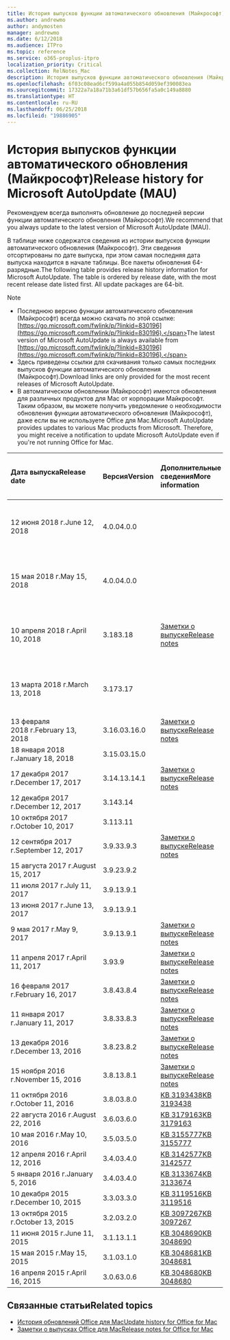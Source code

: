 ```yaml
---
title: История выпусков функции автоматического обновления (Майкрософт)
ms.author: andrewmo
author: andymosten
manager: andrewmo
ms.date: 6/12/2018
ms.audience: ITPro
ms.topic: reference
ms.service: o365-proplus-itpro
localization_priority: Critical
ms.collection: RelNotes_Mac
description: История выпусков функции автоматического обновления (Майкрософт) для ИТ-специалистов
ms.openlocfilehash: 6f03c08ead6cf599a4a055b854d059ef390083ea
ms.sourcegitcommit: 17322a7a18a71b3a61df57b656fa5a0c149a8880
ms.translationtype: HT
ms.contentlocale: ru-RU
ms.lasthandoff: 06/25/2018
ms.locfileid: "19886905"
---
```

# <a name="release-history-for-microsoft-autoupdate-mau"></a><span data-ttu-id="e178d-103">История выпусков функции автоматического обновления (Майкрософт)</span><span class="sxs-lookup"><span data-stu-id="e178d-103">Release history for Microsoft AutoUpdate (MAU)</span></span>
 
<span data-ttu-id="e178d-104">Рекомендуем всегда выполнять обновление до последней версии функции автоматического обновления (Майкрософт).</span><span class="sxs-lookup"><span data-stu-id="e178d-104">We recommend that you always update to the latest version of Microsoft AutoUpdate (MAU).</span></span>

<span data-ttu-id="e178d-p101">В таблице ниже содержатся сведения из истории выпусков функции автоматического обновления (Майкрософт). Эти сведения отсортированы по дате выпуска, при этом самая последняя дата выпуска находится в начале таблицы. Все пакеты обновления 64-разрядные.</span><span class="sxs-lookup"><span data-stu-id="e178d-p101">The following table provides release history information for Microsoft AutoUpdate. The table is ordered by release date, with the most recent release date listed first. All update packages are 64-bit.</span></span>

> [!NOTE]
> - <span data-ttu-id="e178d-108">Последнюю версию функции автоматического обновления (Майкрософт) всегда можно скачать по этой ссылке: [https://go.microsoft.com/fwlink/p/?linkid=830196](https://go.microsoft.com/fwlink/p/?linkid=830196).</span><span class="sxs-lookup"><span data-stu-id="e178d-108">The latest version of Microsoft AutoUpdate is always available from [https://go.microsoft.com/fwlink/p/?linkid=830196](https://go.microsoft.com/fwlink/p/?linkid=830196).</span></span>
> - <span data-ttu-id="e178d-109">Здесь приведены ссылки для скачивания только самых последних выпусков функции автоматического обновления (Майкрософт).</span><span class="sxs-lookup"><span data-stu-id="e178d-109">Download links are only provided for the most recent releases of Microsoft AutoUpdate.</span></span>
> - <span data-ttu-id="e178d-p102">В автоматическом обновлении (Майкрософт) имеются обновления для различных продуктов для Mac от корпорации Майкрософт. Таким образом, вы можете получить уведомление о необходимости обновления функции автоматического обновления (Майкрософт), даже если вы не используете Office для Mac.</span><span class="sxs-lookup"><span data-stu-id="e178d-p102">Microsoft AutoUpdate provides updates to various Mac products from Microsoft. Therefore, you might receive a notification to update Microsoft AutoUpdate even if you're not running Office for Mac.</span></span>
  
|<span data-ttu-id="e178d-112">**Дата выпуска**</span><span class="sxs-lookup"><span data-stu-id="e178d-112">**Release date**</span></span>|<span data-ttu-id="e178d-113">**Версия**</span><span class="sxs-lookup"><span data-stu-id="e178d-113">**Version**</span></span>|<span data-ttu-id="e178d-114">**Дополнительные сведения**</span><span class="sxs-lookup"><span data-stu-id="e178d-114">**More information**</span></span>|<span data-ttu-id="e178d-115">**Ссылка для скачивания пакета обновления**</span><span class="sxs-lookup"><span data-stu-id="e178d-115">**Download link for the update package**</span></span>|
|:-----|:-----|:-----|:-----|
|<span data-ttu-id="e178d-116">12 июня 2018 г.</span><span class="sxs-lookup"><span data-stu-id="e178d-116">June 12, 2018</span></span>  <br/> |<span data-ttu-id="e178d-117">4.0.0</span><span class="sxs-lookup"><span data-stu-id="e178d-117">4.0.0</span></span>  <br/> ||[<span data-ttu-id="e178d-118">Скачать автоматическое обновление (Майкрософт) версии 4.0.0</span><span class="sxs-lookup"><span data-stu-id="e178d-118">Download MAU 4.0.0</span></span>](https://officecdn.microsoft.com/pr/C1297A47-86C4-4C1F-97FA-950631F94777/OfficeMac/Microsoft_AutoUpdate_4.0.18061000_Updater.pkg) <br/> |
|<span data-ttu-id="e178d-119">15 мая 2018 г.</span><span class="sxs-lookup"><span data-stu-id="e178d-119">May 15, 2018</span></span>  <br/> |<span data-ttu-id="e178d-120">4.0.0</span><span class="sxs-lookup"><span data-stu-id="e178d-120">4.0.0</span></span>  <br/> ||[<span data-ttu-id="e178d-121">Скачать автоматическое обновление (Майкрософт) версии 4.0.0</span><span class="sxs-lookup"><span data-stu-id="e178d-121">Download MAU 4.0.0</span></span>](https://officecdn.microsoft.com/pr/C1297A47-86C4-4C1F-97FA-950631F94777/OfficeMac/Microsoft_AutoUpdate_4.0.18051301_Updater.pkg) <br/> |
|<span data-ttu-id="e178d-122">10 апреля 2018 г.</span><span class="sxs-lookup"><span data-stu-id="e178d-122">April 10, 2018</span></span>  <br/> |<span data-ttu-id="e178d-123">3.18</span><span class="sxs-lookup"><span data-stu-id="e178d-123">3.18</span></span>  <br/> |[<span data-ttu-id="e178d-124">Заметки о выпуске</span><span class="sxs-lookup"><span data-stu-id="e178d-124">Release notes</span></span>](release-notes-office-for-mac.md#april-2018-release) <br/> |[<span data-ttu-id="e178d-125">Скачать автоматическое обновление (Майкрософт) версии 3.18.0</span><span class="sxs-lookup"><span data-stu-id="e178d-125">Download MAU 3.18.0</span></span>](https://officecdn.microsoft.com/pr/C1297A47-86C4-4C1F-97FA-950631F94777/OfficeMac/Microsoft_AutoUpdate_3.18.18041000_Updater.pkg) <br/> |
|<span data-ttu-id="e178d-126">13 марта 2018 г.</span><span class="sxs-lookup"><span data-stu-id="e178d-126">March 13, 2018</span></span>  <br/> |<span data-ttu-id="e178d-127">3.17</span><span class="sxs-lookup"><span data-stu-id="e178d-127">3.17</span></span>  <br/> ||[<span data-ttu-id="e178d-128">Скачать автоматическое обновление (Майкрософт) версии 3.17.0</span><span class="sxs-lookup"><span data-stu-id="e178d-128">Download MAU 3.17.0</span></span>](https://officecdn.microsoft.com/pr/C1297A47-86C4-4C1F-97FA-950631F94777/OfficeMac/Microsoft_AutoUpdate_3.17.18031100_Updater.pkg) <br/> |
|<span data-ttu-id="e178d-129">13 февраля 2018 г.</span><span class="sxs-lookup"><span data-stu-id="e178d-129">February 13, 2018</span></span>  <br/> |<span data-ttu-id="e178d-130">3.16.0</span><span class="sxs-lookup"><span data-stu-id="e178d-130">3.16.0</span></span>  <br/> |[<span data-ttu-id="e178d-131">Заметки о выпуске</span><span class="sxs-lookup"><span data-stu-id="e178d-131">Release notes</span></span>](release-notes-office-for-mac.md#february-2018-release) <br/> | <br/> |
|<span data-ttu-id="e178d-132">18 января 2018 г.</span><span class="sxs-lookup"><span data-stu-id="e178d-132">January 18, 2018</span></span>  <br/> |<span data-ttu-id="e178d-133">3.15.0</span><span class="sxs-lookup"><span data-stu-id="e178d-133">3.15.0</span></span>  <br/> |<br/> |
|<span data-ttu-id="e178d-134">17 декабря 2017 г.</span><span class="sxs-lookup"><span data-stu-id="e178d-134">December 17, 2017</span></span>  <br/> |<span data-ttu-id="e178d-135">3.14.1</span><span class="sxs-lookup"><span data-stu-id="e178d-135">3.14.1</span></span>  <br/> |[<span data-ttu-id="e178d-136">Заметки о выпуске</span><span class="sxs-lookup"><span data-stu-id="e178d-136">Release notes</span></span>](release-notes-office-for-mac.md#december-2017-release) <br/> | <br/> |
|<span data-ttu-id="e178d-137">12 декабря 2017 г.</span><span class="sxs-lookup"><span data-stu-id="e178d-137">December 12, 2017</span></span>  <br/> |<span data-ttu-id="e178d-138">3.14</span><span class="sxs-lookup"><span data-stu-id="e178d-138">3.14</span></span>  <br/> ||  <br/> |
|<span data-ttu-id="e178d-139">10 октября 2017 г.</span><span class="sxs-lookup"><span data-stu-id="e178d-139">October 10, 2017</span></span>  <br/> |<span data-ttu-id="e178d-140">3.11</span><span class="sxs-lookup"><span data-stu-id="e178d-140">3.11</span></span>  <br/> ||<br/> |
|<span data-ttu-id="e178d-141">12 сентября 2017 г.</span><span class="sxs-lookup"><span data-stu-id="e178d-141">September 12, 2017</span></span>  <br/> |<span data-ttu-id="e178d-142">3.9.3</span><span class="sxs-lookup"><span data-stu-id="e178d-142">3.9.3</span></span>  <br/> |[<span data-ttu-id="e178d-143">Заметки о выпуске</span><span class="sxs-lookup"><span data-stu-id="e178d-143">Release notes</span></span>](release-notes-office-for-mac.md#september-2017-release) <br/> |<br/> |
|<span data-ttu-id="e178d-144">15 августа 2017 г.</span><span class="sxs-lookup"><span data-stu-id="e178d-144">August 15, 2017</span></span>  <br/> |<span data-ttu-id="e178d-145">3.9.2</span><span class="sxs-lookup"><span data-stu-id="e178d-145">3.9.2</span></span>  <br/> || <br/> |
|<span data-ttu-id="e178d-146">11 июля 2017 г.</span><span class="sxs-lookup"><span data-stu-id="e178d-146">July 11, 2017</span></span>  <br/> |<span data-ttu-id="e178d-147">3.9.1</span><span class="sxs-lookup"><span data-stu-id="e178d-147">3.9.1</span></span>  <br/> || <br/> |
|<span data-ttu-id="e178d-148">13 июня 2017 г.</span><span class="sxs-lookup"><span data-stu-id="e178d-148">June 13, 2017</span></span>  <br/> |<span data-ttu-id="e178d-149">3.9.1</span><span class="sxs-lookup"><span data-stu-id="e178d-149">3.9.1</span></span>  <br/> || <br/> |
|<span data-ttu-id="e178d-150">9 мая 2017 г.</span><span class="sxs-lookup"><span data-stu-id="e178d-150">May 9, 2017</span></span>  <br/> |<span data-ttu-id="e178d-151">3.9.1</span><span class="sxs-lookup"><span data-stu-id="e178d-151">3.9.1</span></span>  <br/> |[<span data-ttu-id="e178d-152">Заметки о выпуске</span><span class="sxs-lookup"><span data-stu-id="e178d-152">Release notes</span></span>](release-notes-office-for-mac.md#may-2017-release) <br/> | <br/> |
|<span data-ttu-id="e178d-153">11 апреля 2017 г.</span><span class="sxs-lookup"><span data-stu-id="e178d-153">April 11, 2017</span></span>  <br/> |<span data-ttu-id="e178d-154">3.9</span><span class="sxs-lookup"><span data-stu-id="e178d-154">3.9</span></span>  <br/> |[<span data-ttu-id="e178d-155">Заметки о выпуске</span><span class="sxs-lookup"><span data-stu-id="e178d-155">Release notes</span></span>](release-notes-office-for-mac.md#april-2017-release) <br/> |  <br/> |
|<span data-ttu-id="e178d-156">16 февраля 2017 г.</span><span class="sxs-lookup"><span data-stu-id="e178d-156">February 16, 2017</span></span>  <br/> |<span data-ttu-id="e178d-157">3.8.4</span><span class="sxs-lookup"><span data-stu-id="e178d-157">3.8.4</span></span>  <br/> |[<span data-ttu-id="e178d-158">Заметки о выпуске</span><span class="sxs-lookup"><span data-stu-id="e178d-158">Release notes</span></span>](release-notes-office-for-mac.md#february-2017-release) <br/> | <br/> |
|<span data-ttu-id="e178d-159">11 января 2017 г.</span><span class="sxs-lookup"><span data-stu-id="e178d-159">January 11, 2017</span></span>  <br/> |<span data-ttu-id="e178d-160">3.8.3</span><span class="sxs-lookup"><span data-stu-id="e178d-160">3.8.3</span></span>  <br/> |[<span data-ttu-id="e178d-161">Заметки о выпуске</span><span class="sxs-lookup"><span data-stu-id="e178d-161">Release notes</span></span>](release-notes-office-for-mac.md#january-2017-release) <br/> | <br/> |
|<span data-ttu-id="e178d-162">13 декабря 2016 г.</span><span class="sxs-lookup"><span data-stu-id="e178d-162">December 13, 2016</span></span>  <br/> |<span data-ttu-id="e178d-163">3.8.2</span><span class="sxs-lookup"><span data-stu-id="e178d-163">3.8.2</span></span>  <br/> |[<span data-ttu-id="e178d-164">Заметки о выпуске</span><span class="sxs-lookup"><span data-stu-id="e178d-164">Release notes</span></span>](release-notes-office-for-mac.md#december-2016-release) <br/> | <br/> |
|<span data-ttu-id="e178d-165">15 ноября 2016 г.</span><span class="sxs-lookup"><span data-stu-id="e178d-165">November 15, 2016</span></span>  <br/> |<span data-ttu-id="e178d-166">3.8.1</span><span class="sxs-lookup"><span data-stu-id="e178d-166">3.8.1</span></span>  <br/> |[<span data-ttu-id="e178d-167">Заметки о выпуске</span><span class="sxs-lookup"><span data-stu-id="e178d-167">Release notes</span></span>](release-notes-office-for-mac.md#november-2016-release) <br/> | <br/> |
|<span data-ttu-id="e178d-168">11 октября 2016 г.</span><span class="sxs-lookup"><span data-stu-id="e178d-168">October 11, 2016</span></span>  <br/> |<span data-ttu-id="e178d-169">3.8.0</span><span class="sxs-lookup"><span data-stu-id="e178d-169">3.8.0</span></span>  <br/> |[<span data-ttu-id="e178d-170">KB 3193438</span><span class="sxs-lookup"><span data-stu-id="e178d-170">KB 3193438</span></span>](https://support.microsoft.com/kb/3193438) <br/> | <br/> |
|<span data-ttu-id="e178d-171">22 августа 2016 г.</span><span class="sxs-lookup"><span data-stu-id="e178d-171">August 22, 2016</span></span>  <br/> |<span data-ttu-id="e178d-172">3.6.0</span><span class="sxs-lookup"><span data-stu-id="e178d-172">3.6.0</span></span>  <br/> |[<span data-ttu-id="e178d-173">KB 3179163</span><span class="sxs-lookup"><span data-stu-id="e178d-173">KB 3179163</span></span>](https://support.microsoft.com/kb/3179163) <br/> | <br/> |
|<span data-ttu-id="e178d-174">10 мая 2016 г.</span><span class="sxs-lookup"><span data-stu-id="e178d-174">May 10, 2016</span></span>  <br/> |<span data-ttu-id="e178d-175">3.5.0</span><span class="sxs-lookup"><span data-stu-id="e178d-175">3.5.0</span></span>  <br/> |[<span data-ttu-id="e178d-176">KB 3155777</span><span class="sxs-lookup"><span data-stu-id="e178d-176">KB 3155777</span></span>](https://support.microsoft.com/kb/3155777) <br/> | <br/> |
|<span data-ttu-id="e178d-177">12 апреля 2016 г.</span><span class="sxs-lookup"><span data-stu-id="e178d-177">April 12, 2016</span></span>  <br/> |<span data-ttu-id="e178d-178">3.4.0</span><span class="sxs-lookup"><span data-stu-id="e178d-178">3.4.0</span></span>  <br/> |[<span data-ttu-id="e178d-179">KB 3142577</span><span class="sxs-lookup"><span data-stu-id="e178d-179">KB 3142577</span></span>](https://support.microsoft.com/kb/3142577) <br/> | <br/> |
|<span data-ttu-id="e178d-180">5 января 2016 г.</span><span class="sxs-lookup"><span data-stu-id="e178d-180">January 5, 2016</span></span>  <br/> |<span data-ttu-id="e178d-181">3.4.0</span><span class="sxs-lookup"><span data-stu-id="e178d-181">3.4.0</span></span>  <br/> |[<span data-ttu-id="e178d-182">KB 3133674</span><span class="sxs-lookup"><span data-stu-id="e178d-182">KB 3133674</span></span>](https://support.microsoft.com/kb/3133674) <br/> | <br/> |
|<span data-ttu-id="e178d-183">10 декабря 2015 г.</span><span class="sxs-lookup"><span data-stu-id="e178d-183">December 10, 2015</span></span>  <br/> |<span data-ttu-id="e178d-184">3.3.0</span><span class="sxs-lookup"><span data-stu-id="e178d-184">3.3.0</span></span>  <br/> |[<span data-ttu-id="e178d-185">KB 3119516</span><span class="sxs-lookup"><span data-stu-id="e178d-185">KB 3119516</span></span>](https://support.microsoft.com/kb/3119516) <br/> | <br/> |
|<span data-ttu-id="e178d-186">13 октября 2015 г.</span><span class="sxs-lookup"><span data-stu-id="e178d-186">October 13, 2015</span></span>  <br/> |<span data-ttu-id="e178d-187">3.2.0</span><span class="sxs-lookup"><span data-stu-id="e178d-187">3.2.0</span></span>  <br/> |[<span data-ttu-id="e178d-188">KB 3097267</span><span class="sxs-lookup"><span data-stu-id="e178d-188">KB 3097267</span></span>](https://support.microsoft.com/kb/3097267) <br/> | <br/> |
|<span data-ttu-id="e178d-189">11 июня 2015 г.</span><span class="sxs-lookup"><span data-stu-id="e178d-189">June 11, 2015</span></span>  <br/> |<span data-ttu-id="e178d-190">3.1.1</span><span class="sxs-lookup"><span data-stu-id="e178d-190">3.1.1</span></span>  <br/> |[<span data-ttu-id="e178d-191">KB 3048690</span><span class="sxs-lookup"><span data-stu-id="e178d-191">KB 3048690</span></span>](https://support.microsoft.com/kb/3048690) <br/> | <br/> |
|<span data-ttu-id="e178d-192">15 мая 2015 г.</span><span class="sxs-lookup"><span data-stu-id="e178d-192">May 15, 2015</span></span>  <br/> |<span data-ttu-id="e178d-193">3.1.0</span><span class="sxs-lookup"><span data-stu-id="e178d-193">3.1.0</span></span>  <br/> |[<span data-ttu-id="e178d-194">KB 3048681</span><span class="sxs-lookup"><span data-stu-id="e178d-194">KB 3048681</span></span>](https://support.microsoft.com/kb/3048681) <br/> | <br/> |
|<span data-ttu-id="e178d-195">16 апреля 2015 г.</span><span class="sxs-lookup"><span data-stu-id="e178d-195">April 16, 2015</span></span>  <br/> |<span data-ttu-id="e178d-196">3.0.6</span><span class="sxs-lookup"><span data-stu-id="e178d-196">3.0.6</span></span>  <br/> |[<span data-ttu-id="e178d-197">KB 3048680</span><span class="sxs-lookup"><span data-stu-id="e178d-197">KB 3048680</span></span>](https://support.microsoft.com/kb/3048680) <br/> | <br/> |

## <a name="related-topics"></a><span data-ttu-id="e178d-198">Связанные статьи</span><span class="sxs-lookup"><span data-stu-id="e178d-198">Related topics</span></span>

- [<span data-ttu-id="e178d-199">История обновлений Office для Mac</span><span class="sxs-lookup"><span data-stu-id="e178d-199">Update history for Office for Mac</span></span>](update-history-office-for-mac.md)
- [<span data-ttu-id="e178d-200">Заметки о выпусках Office для Mac</span><span class="sxs-lookup"><span data-stu-id="e178d-200">Release notes for Office for Mac</span></span>](release-notes-office-for-mac.md) 